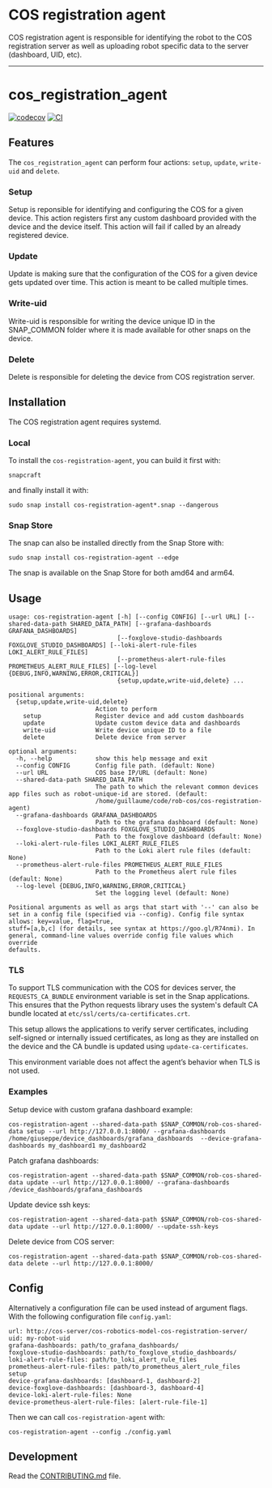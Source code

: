 
# COS registration agent

COS registration agent is responsible for identifying the robot to the
COS registration server as well as uploading robot specific data
to the server (dashboard, UID, etc).

---
# cos_registration_agent

[![codecov](https://codecov.io/gh/canonical/cos-registration-agent/branch/main/graph/badge.svg?token=cos-registration-agent_token_here)](https://codecov.io/gh/canonical/cos-registration-agent)
[![CI](https://github.com/canonical/cos-registration-agent/actions/workflows/main.yml/badge.svg)](https://github.com/canonical/cos-registration-agent/actions/workflows/main.yml)

## Features

The `cos_registration_agent` can perform four actions: `setup`, `update`, `write-uid` and `delete`.

### Setup
Setup is reponsible for identifying and configuring the COS for a given device.
This action registers first any custom dashboard provided with the device
and the device itself.
This action will fail if called by an already registered device.
### Update
Update is making sure that the configuration of the COS for a given device
gets updated over time. This action is meant to be called multiple times.
### Write-uid
Write-uid is responsible for writing the device unique ID in the SNAP_COMMON folder
where it is made available for other snaps on the device.
### Delete
Delete is responsible for deleting the device from COS registration server.

## Installation
The COS registration agent requires systemd.

### Local

To install the `cos-registration-agent`, you can build it first with:
```
snapcraft
```

and finally install it with:

```
sudo snap install cos-registration-agent*.snap --dangerous
```

### Snap Store

The snap can also be installed directly from the Snap Store with:

```
sudo snap install cos-registration-agent --edge
```

The snap is available on the Snap Store for both amd64 and arm64.

## Usage

```
usage: cos-registration-agent [-h] [--config CONFIG] [--url URL] [--shared-data-path SHARED_DATA_PATH] [--grafana-dashboards GRAFANA_DASHBOARDS]
                              [--foxglove-studio-dashboards FOXGLOVE_STUDIO_DASHBOARDS] [--loki-alert-rule-files LOKI_ALERT_RULE_FILES]
                              [--prometheus-alert-rule-files PROMETHEUS_ALERT_RULE_FILES] [--log-level {DEBUG,INFO,WARNING,ERROR,CRITICAL}]
                              {setup,update,write-uid,delete} ...

positional arguments:
  {setup,update,write-uid,delete}
                        Action to perform
    setup               Register device and add custom dashboards
    update              Update custom device data and dashboards
    write-uid           Write device unique ID to a file
    delete              Delete device from server

optional arguments:
  -h, --help            show this help message and exit
  --config CONFIG       Config file path. (default: None)
  --url URL             COS base IP/URL (default: None)
  --shared-data-path SHARED_DATA_PATH
                        The path to which the relevant common devices app files such as robot-unique-id are stored. (default:
                        /home/guillaume/code/rob-cos/cos-registration-agent)
  --grafana-dashboards GRAFANA_DASHBOARDS
                        Path to the grafana dashboard (default: None)
  --foxglove-studio-dashboards FOXGLOVE_STUDIO_DASHBOARDS
                        Path to the foxglove dashboard (default: None)
  --loki-alert-rule-files LOKI_ALERT_RULE_FILES
                        Path to the Loki alert rule files (default: None)
  --prometheus-alert-rule-files PROMETHEUS_ALERT_RULE_FILES
                        Path to the Prometheus alert rule files (default: None)
  --log-level {DEBUG,INFO,WARNING,ERROR,CRITICAL}
                        Set the logging level (default: None)

Positional arguments as well as args that start with '--' can also be set in a config file (specified via --config). Config file syntax allows: key=value, flag=true,
stuff=[a,b,c] (for details, see syntax at https://goo.gl/R74nmi). In general, command-line values override config file values which override
defaults.
```

### TLS

To support TLS communication with the COS for devices server,
the `REQUESTS_CA_BUNDLE` environment variable is set in the Snap applications.
This ensures that the Python requests library uses the system's default CA bundle located at `etc/ssl/certs/ca-certificates.crt`.

This setup allows the applications to verify server certificates,
including self-signed or internally issued certificates,
as long as they are installed on the device and the CA bundle is updated using `update-ca-certificates`.

This environment variable does not affect the agent’s behavior when TLS is not used.

### Examples

Setup device with custom grafana dashboard example:
```
cos-registration-agent --shared-data-path $SNAP_COMMON/rob-cos-shared-data setup --url http://127.0.0.1:8000/ --grafana-dashboards /home/giuseppe/device_dashboards/grafana_dashboards  --device-grafana-dashboards my_dashboard1 my_dashboard2

```

Patch grafana dashboards:
```
cos-registration-agent --shared-data-path $SNAP_COMMON/rob-cos-shared-data update --url http://127.0.0.1:8000/ --grafana-dashboards /device_dashboards/grafana_dashboards
```

Update device ssh keys:
```
cos-registration-agent --shared-data-path $SNAP_COMMON/rob-cos-shared-data update --url http://127.0.0.1:8000/ --update-ssh-keys
```

Delete device from COS server:
```
cos-registration-agent --shared-data-path $SNAP_COMMON/rob-cos-shared-data delete --url http://127.0.0.1:8000/
```

## Config

Alternatively a configuration file can be used instead of argument flags.
With the following configuration file `config.yaml`:

```
url: http://cos-server/cos-robotics-model-cos-registration-server/
uid: my-robot-uid
grafana-dashboards: path/to_grafana_dashboards/
foxglove-studio-dashboards: path/to_foxglove_studio_dashboards/
loki-alert-rule-files: path/to_loki_alert_rule_files
prometheus-alert-rule-files: path/to_prometheus_alert_rule_files
setup
device-grafana-dashboards: [dashboard-1, dashboard-2]
device-foxglove-dashboards: [dashboard-3, dashboard-4]
device-loki-alert-rule-files: None
device-prometheus-alert-rule-files: [alert-rule-file-1]

```
Then we can call `cos-registration-agent` with:
```
cos-registration-agent --config ./config.yaml
```

## Development

Read the [CONTRIBUTING.md](CONTRIBUTING.md) file.
